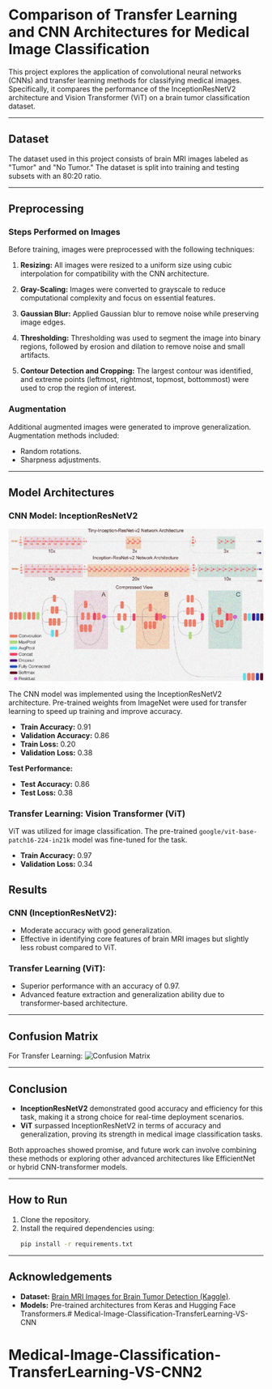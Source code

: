 
# Comparison of Transfer Learning and CNN Architectures for Medical Image Classification

This project explores the application of convolutional neural networks (CNNs) and transfer learning methods for classifying medical images. Specifically, it compares the performance of the InceptionResNetV2 architecture and Vision Transformer (ViT) on a brain tumor classification dataset.

---

## Dataset

The dataset used in this project consists of brain MRI images labeled as "Tumor" and "No Tumor." The dataset is split into training and testing subsets with an 80:20 ratio.

---

## Preprocessing

### Steps Performed on Images
Before training, images were preprocessed with the following techniques:
1. **Resizing:**
   All images were resized to a uniform size using cubic interpolation for compatibility with the CNN architecture.

2. **Gray-Scaling:**
   Images were converted to grayscale to reduce computational complexity and focus on essential features.

3. **Gaussian Blur:**
   Applied Gaussian blur to remove noise while preserving image edges.

4. **Thresholding:**
   Thresholding was used to segment the image into binary regions, followed by erosion and dilation to remove noise and small artifacts.

5. **Contour Detection and Cropping:**
   The largest contour was identified, and extreme points (leftmost, rightmost, topmost, bottommost) were used to crop the region of interest.

### Augmentation
Additional augmented images were generated to improve generalization. Augmentation methods included:
- Random rotations.
- Sharpness adjustments.

---

## Model Architectures

### CNN Model: InceptionResNetV2


![InceptionResnetV2 Architecture](https://raw.githubusercontent.com/Masterx-AI/Inception-ResNet-V2_Implementation/main/IR_v2.png)

The CNN model was implemented using the InceptionResNetV2 architecture. Pre-trained weights from ImageNet were used for transfer learning to speed up training and improve accuracy.

- **Train Accuracy:** 0.91
- **Validation Accuracy:** 0.86
- **Train Loss:** 0.20
- **Validation Loss:** 0.38

**Test Performance:**
- **Test Accuracy:** 0.86
- **Test Loss:** 0.38

### Transfer Learning: Vision Transformer (ViT)
ViT was utilized for image classification. The pre-trained `google/vit-base-patch16-224-in21k` model was fine-tuned for the task.

- **Train Accuracy:** 0.97
- **Validation Loss:** 0.34



## Results

### CNN (InceptionResNetV2):
- Moderate accuracy with good generalization.
- Effective in identifying core features of brain MRI images but slightly less robust compared to ViT.

### Transfer Learning (ViT):
- Superior performance with an accuracy of 0.97.
- Advanced feature extraction and generalization ability due to transformer-based architecture.

---

## Confusion Matrix

For Transfer Learning:
![Confusion Matrix](https://i.imgur.com/1cZUEWn.png)


---

## Conclusion

- **InceptionResNetV2** demonstrated good accuracy and efficiency for this task, making it a strong choice for real-time deployment scenarios.
- **ViT** surpassed InceptionResNetV2 in terms of accuracy and generalization, proving its strength in medical image classification tasks.

Both approaches showed promise, and future work can involve combining these methods or exploring other advanced architectures like EfficientNet or hybrid CNN-transformer models.

---

## How to Run

1. Clone the repository.
2. Install the required dependencies using:
   ```bash
   pip install -r requirements.txt
   ```
---

## Acknowledgements
- **Dataset:** [Brain MRI Images for Brain Tumor Detection (Kaggle)](https://www.kaggle.com/datasets/navoneel/brain-mri-images-for-brain-tumor-detection).
- **Models:** Pre-trained architectures from Keras and Hugging Face Transformers.# Medical-Image-Classification-TransferLearning-VS-CNN
# Medical-Image-Classification-TransferLearning-VS-CNN2
